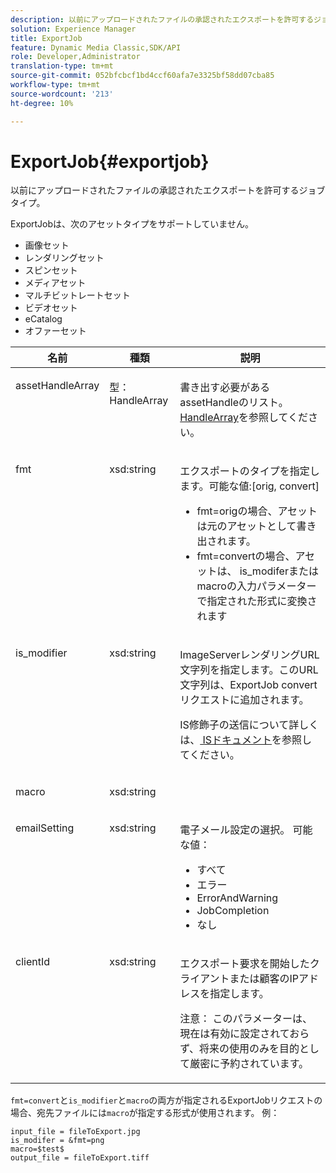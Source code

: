 ```yaml
---
description: 以前にアップロードされたファイルの承認されたエクスポートを許可するジョブタイプ。
solution: Experience Manager
title: ExportJob
feature: Dynamic Media Classic,SDK/API
role: Developer,Administrator
translation-type: tm+mt
source-git-commit: 052bfcbcf1bd4ccf60afa7e3325bf58dd07cba85
workflow-type: tm+mt
source-wordcount: '213'
ht-degree: 10%

---
```



# ExportJob{#exportjob}

以前にアップロードされたファイルの承認されたエクスポートを許可するジョブタイプ。

ExportJobは、次のアセットタイプをサポートしていません。

* 画像セット
* レンダリングセット
* スピンセット
* メディアセット
* マルチビットレートセット
* ビデオセット
* eCatalog
* オファーセット

<table id="table_D8F3FD30D15648BFA5B980D3DC0A5AB1"> 
 <thead> 
  <tr> 
   <th colname="col1" class="entry"> 名前 </th> 
   <th colname="col2" class="entry"> 種類 </th> 
   <th colname="col3" class="entry"> 説明 </th> 
  </tr> 
 </thead>
 <tbody> 
  <tr valign="top"> 
   <td colname="col1"> <p> <span class="codeph"> <span class="varname"> assetHandleArray</span> </span> </p> </td> 
   <td colname="col2"> <p> <span class="codeph"> 型：HandleArray</span> </p> </td> 
   <td colname="col3" valign="top"> <p>書き出す必要がある<span class="codeph"> assetHandle</span>のリスト。 <a href="../../types/c-data-types/r-handle-array.md#reference-1b93fefb5477459faf9253b54349b5f9" type="reference" format="dita" scope="local"> HandleArray</a>を参照してください。 </p> </td> 
  </tr> 
  <tr valign="top"> 
   <td colname="col1"> <p> <span class="codeph"> <span class="varname"> fmt</span> </span> </p> </td> 
   <td colname="col2"> <p> <span class="codeph"> xsd:string  </span> </p> </td> 
   <td colname="col3"> <p><span class="codeph">エクスポートのタイプを指定します。可能な値</span>:[orig, convert] </p> <p> 
     <ul id="ul_16EF4B14100C4C7AA464CA9CF7F11D1C"> 
      <li id="li_DAB2844CC55145C88A18A1F8EC4527F9"><span class="codeph"> fmt=orig</span>の場合、アセットは元のアセットとして書き出されます。 </li> 
      <li id="li_07F2F8D159934D889FDC1022AB12B564"><span class="codeph"> fmt=convert</span>の場合、アセットは、<span class="codeph"> is_modifer</span>または<span class="codeph"> macro</span>の入力パラメーターで指定された形式に変換されます </li> 
     </ul> </p> </td> 
  </tr> 
  <tr valign="top"> 
   <td colname="col1"> <p> <span class="codeph"> <span class="varname"> is_modifier</span> </span> </p> </td> 
   <td colname="col2"> <p> <span class="codeph"> xsd:string  </span> </p> </td> 
   <td colname="col3"> <p><span class="codeph"> ImageServer</span>レンダリングURL文字列を指定します。このURL文字列は、ExportJob <span class="codeph"> convert</span>リクエストに追加されます。 </p> <p>IS修飾子の送信について詳しくは、<a href="https://experienceleague.adobe.com/docs/dynamic-media-developer-resources/image-serving-api/home.html" scope="external" format="html"> ISドキュメント</a>を参照してください。 </p> </td> 
  </tr> 
  <tr valign="top"> 
   <td colname="col1"> <p> <span class="codeph"> <span class="varname"> macro</span> </span> </p> </td> 
   <td colname="col2"> <p> <span class="codeph"> xsd:string  </span> </p> </td> 
   <td colname="col3"> <p></p> </td> 
  </tr> 
  <tr valign="top"> 
   <td colname="col1"> <p> <span class="codeph"> <span class="varname"> emailSetting</span> </span> </p> </td> 
   <td colname="col2"> <p> <span class="codeph"> xsd:string  </span> </p> </td> 
   <td colname="col3"> <p>電子メール設定の選択。 可能な値： </p> <p> 
     <ul id="ul_0EEDAE11B7CD4C53A6E4B2B8CB2CF730"> 
      <li id="li_F235F93828594ED78C6D464440F953FF"> <span class="codeph"> すべて</span> </li> 
      <li id="li_59E14E7EBFA64432A5FAC15DA21A0521"> <span class="codeph"> エラー</span> </li> 
      <li id="li_BFE0B52CADD14CC1BA1AF42AB0AA1CE1"> <span class="codeph"> ErrorAndWarning</span> </li> 
      <li id="li_BE3AA67E14FB487B8B9CD6EF3D58824C"> <span class="codeph"> JobCompletion</span> </li> 
      <li id="li_409C68AD0D244975BFB86B08609E0146"> <span class="codeph"> なし</span> </li> 
     </ul> </p> </td> 
  </tr> 
  <tr valign="top"> 
   <td colname="col1"> <p> <span class="codeph"> <span class="varname"> clientId</span> </span> </p> </td> 
   <td colname="col2"> <p> <span class="codeph"> xsd:string  </span> </p> </td> 
   <td colname="col3"> <p>エクスポート要求を開始したクライアントまたは顧客のIPアドレスを指定します。 </p> <p> <p>注意： このパラメーターは、現在は有効に設定されておらず、将来の使用のみを目的として厳密に予約されています。 </p> </p> </td> 
  </tr> 
 </tbody> 
</table>

`fmt=convert`と`is_modifier`と`macro`の両方が指定されるExportJobリクエストの場合、宛先ファイルには`macro`が指定する形式が使用されます。 例：

```
input_file = fileToExport.jpg
is_modifer = &fmt=png
macro=$test$ 
output_file = fileToExport.tiff
```

